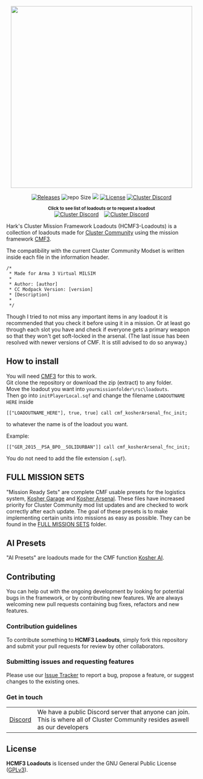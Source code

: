 <p align="center">
    <img src="https://raw.githubusercontent.com/clustermod/HCMF3-Loadouts/master/extra/assets/logo/black/cmf3_logo_trans.png" width="480">
</p>

<p align="center">
    <a href="https://github.com/clustermod/HCMF3-Loadouts/releases"><img src="https://img.shields.io/github/v/release/clustermod/HCMF3-Loadouts?style=flat-square" alt="Releases"></a>
    <a><img src="https://img.shields.io/github/repo-size/clustermod/HCMF3-Loadouts?style=flat-square" alt="repo Size"></a>
    <a href="https://github.com/clustermod/HCMF3-Loadouts/issues" alt="Issue Tracker"><img src="https://img.shields.io/github/issues-raw/clustermod/HCMF3-Loadouts?style=flat-square"></a>
    <a href="https://github.com/clustermod/HCMF3-Loadouts/blob/master/LICENSE"><img src="https://img.shields.io/github/license/clustermod/HCMF3-Loadouts?style=flat-square" alt="License"></a>
    <a href="https://discord.gg/Fwp7H5F4NT"><img src="https://img.shields.io/badge/Discord-Join-darkviolet.svg?style=flat-square" alt="Cluster Discord""></a>
</p>

<p align="center">
    <sup><strong>Click to see list of loadouts or to request a loadout</strong></sup><br/>
    <a href="https://github.com/clustermod/HCMF3-Loadouts/blob/master/loadouts/README.md"><img src="https://img.shields.io/badge/Find_Loadout-blue?style=flat-square" alt="Cluster Discord""></a>
    &ensp;
    <a href="https://github.com/clustermod/HCMF3-Loadouts/issues/new?assignees=&labels=kind%2Floadout+request&projects=&template=loadout-request.yml"><img src="https://img.shields.io/badge/Request_Loadout-orange?style=flat-square" alt="Cluster Discord""></a>
</p>

Hark's Cluster Mission Framework Loadouts (HCMF3-Loadouts) is a collection of loadouts made for [Cluster Community](https://cluster-community.com/) using the mission framework [CMF3](https://github.com/clustermod/CMF3).

The compatibility with the current Cluster Community Modset is written inside each file in the information header.
```sqf
/*
 * Made for Arma 3 Virtual MILSIM
 *
 * Author: [author]
 * CC Modpack Version: [version]
 * [Description]
 *
 */
```

Though I tried to not miss any important items in any loadout it is recommended that you check it before using it in a mission. 
Or at least go through each slot you have and check if everyone gets a primary weapon so that they won't get soft-locked in the arsenal. 
(The last issue has been resolved with newer versions of CMF. It is still advised to do so anyway.)

## How to install
You will need [CMF3](https://github.com/clustermod/CMF3) for this to work.                                                                           
Git clone the repository or download the zip (extract) to any folder.                                                         
Move the loadout you want into `yourmissionfolder\rsc\loadouts`.                                      
Then go into `initPlayerLocal.sqf` and change the filename `LOADOUTNAME HERE` inside 
```sqf
[["LOADOUTNAME_HERE"], true, true] call cmf_kosherArsenal_fnc_init;
```
to whatever the name is of the loadout you want.

Example:
```sqf
[["GER_2015__PSA_BPO__SOLIDURBAN"]] call cmf_kosherArsenal_fnc_init;
```
You do not need to add the file extension (`.sqf`). 

## FULL MISSION SETS
"Mission Ready Sets" are complete CMF usable presets for the logistics system, [Kosher Garage](https://wiki.cluster-community.com/index.php?title=Category:CMF3:_kosherGarage) and [Kosher Arsenal](https://wiki.cluster-community.com/index.php?title=Category:CMF3:_kosherArsenal).
These files have increased priority for Cluster Community mod list updates and are checked to work correctly after each update. 
The goal of these presets is to make implementing certain units into missions as easy as possible. They can be found in the [FULL MISSION SETS](https://github.com/PervonHarke/Harks-CMF3-Loadouts/tree/master/Full%20Mission%20Sets) folder.

## AI Presets
"AI Presets" are loadouts made for the CMF function [Kosher AI](https://wiki.cluster-community.com/index.php?title=cmf_kosherArsenal_fnc_kosherAI).

## Contributing
You can help out with the ongoing development by looking for potential bugs in the framework, or by contributing new features. We are always welcoming new pull requests containing bug fixes, refactors and new features.

### Contribution guidelines
To contribute something to **HCMF3 Loadouts**, simply fork this repository and submit your pull requests for review by other collaborators.

### Submitting issues and requesting features
Please use our [Issue Tracker](https://github.com/Tapawingoclustermod/HCMF3-Loadouts/issues) to report a bug, propose a feature, or suggest changes to the existing ones.

### Get in touch
<table>
  <tr>
    <td><a href="https://discord.com/invite/6Sq6hDgbGF">Discord</a></td>
    <td>We have a public Discord server that anyone can join. This is where all of Cluster Community resides aswell as our developers</td>
  </tr>
</table>

## License
**HCMF3 Loadouts** is licensed under the GNU General Public License ([GPLv3](https://github.com/clustermod/HCMF3-Loadouts/blob/master/LICENSE)).
